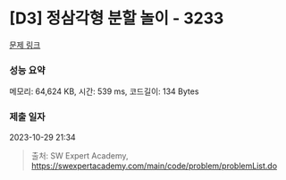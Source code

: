 # [D3] 정삼각형 분할 놀이 - 3233 

[문제 링크](https://swexpertacademy.com/main/code/problem/problemDetail.do?contestProbId=AWAe5G8afT0DFAUw) 

### 성능 요약

메모리: 64,624 KB, 시간: 539 ms, 코드길이: 134 Bytes

### 제출 일자

2023-10-29 21:34



> 출처: SW Expert Academy, https://swexpertacademy.com/main/code/problem/problemList.do